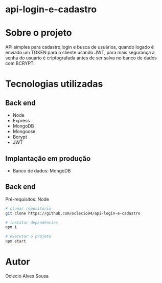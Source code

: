 # api-login-e-cadastro

# Sobre o projeto

API simples para cadastro,login e busca de usuários, quando logado é enviado um TOKEN para o cliente usando JWT, para mais segurança a senha do usuário é criptografada antes de ser salva no banco de dados com BCRYPT.

# Tecnologias utilizadas
## Back end

- Node
- Express
- MongoDB
- Mongoose
- Bcrypt
- JWT

## Implantação em produção

- Banco de dados: MongoDB

## Back end
Pré-requisitos: Node

```bash
# clonar repositório
git clone https://github.com/oclecio94/api-login-e-cadastro

# instalar dependências
npm i

# executar o projeto
npm start
```

# Autor

Oclecio Alves Sousa
